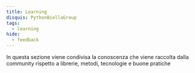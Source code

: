 ```yaml
---
title: Learning
disquis: PythonBiellaGroup
tags:
  - learning
hide:
  - feedback
---
```


In questa sezione viene condivisa la conoscenza che viene raccolta dalla community rispetto a librerie, metodi, tecnologie e buone pratiche
